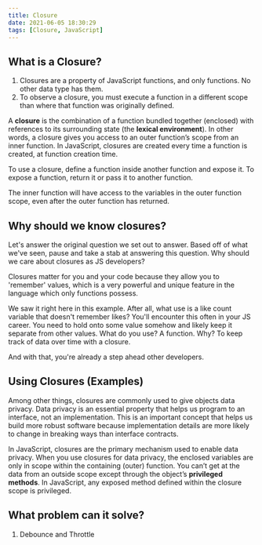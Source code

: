 ```yaml
---
title: Closure
date: 2021-06-05 18:30:29
tags: [Closure, JavaScript]
---
```


## What is a Closure?

1. Closures are a property of JavaScript functions, and only functions. No other data type has them.
2. To observe a closure, you must execute a function in a different scope than where that function was originally defined.

A **closure** is the combination of a function bundled together (enclosed) with references to its surrounding state (the **lexical environment**). In other words, a closure gives you access to an outer function’s scope from an inner function. In JavaScript, closures are created every time a function is created, at function creation time.

To use a closure, define a function inside another function and expose it. To expose a function, return it or pass it to another function.

The inner function will have access to the variables in the outer function scope, even after the outer function has returned.

## Why should we know closures?

Let's answer the original question we set out to answer. Based off of what we've seen, pause and take a stab at answering this question. Why should we care about closures as JS developers?

Closures matter for you and your code because they allow you to 'remember' values, which is a very powerful and unique feature in the language which only functions possess.

We saw it right here in this example. After all, what use is a like count variable that doesn't remember likes? You'll encounter this often in your JS career. You need to hold onto some value somehow and likely keep it separate from other values. What do you use? A function. Why? To keep track of data over time with a closure.

And with that, you're already a step ahead other developers.

## Using Closures (Examples)

Among other things, closures are commonly used to give objects data privacy. Data privacy is an essential property that helps us program to an interface, not an implementation. This is an important concept that helps us build more robust software because implementation details are more likely to change in breaking ways than interface contracts.

In JavaScript, closures are the primary mechanism used to enable data privacy. When you use closures for data privacy, the enclosed variables are only in scope within the containing (outer) function. You can’t get at the data from an outside scope except through the object’s **privileged methods**. In JavaScript, any exposed method defined within the closure scope is privileged.

## What problem can it solve?

1. Debounce and Throttle
